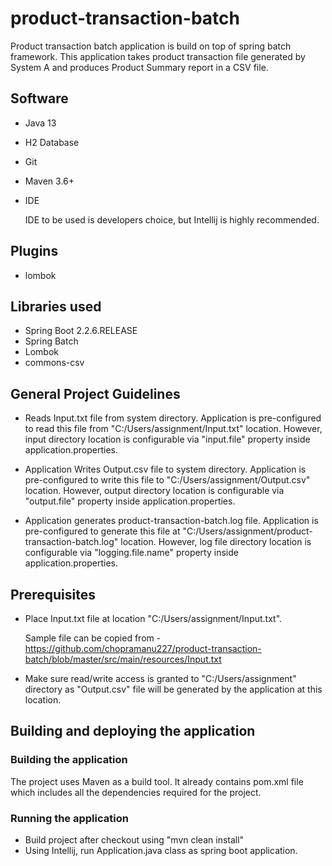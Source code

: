 # product-transaction-batch

Product transaction batch application is build on top of spring batch framework. This application takes product transaction file generated by System A and produces Product Summary report in a CSV file.

## Software

* Java 13
* H2 Database
* Git
* Maven 3.6+
* IDE 

    IDE to be used is developers choice, but Intellij is highly recommended.

## Plugins

* lombok

## Libraries used

* Spring Boot 2.2.6.RELEASE
* Spring Batch
* Lombok
* commons-csv

## General Project Guidelines
* Reads Input.txt file from system directory. Application is pre-configured to read this file from "C:/Users/assignment/Input.txt" location.
However, input directory location is configurable via "input.file" property inside application.properties.

* Application Writes Output.csv file to system directory. Application is pre-configured to write this file to "C:/Users/assignment/Output.csv" location.
However, output directory location is configurable via "output.file" property inside application.properties.

* Application generates product-transaction-batch.log file. Application is pre-configured to generate this file at "C:/Users/assignment/product-transaction-batch.log" location.
However, log file directory location is configurable via "logging.file.name" property inside application.properties.

## Prerequisites

* Place Input.txt file at location "C:/Users/assignment/Input.txt".
    
    Sample file can be copied from - https://github.com/chopramanu227/product-transaction-batch/blob/master/src/main/resources/Input.txt

* Make sure read/write access is granted to "C:/Users/assignment" directory as "Output.csv" file will be generated by the application at this location.

## Building and deploying the application

### Building the application
The project uses Maven as a build tool. It already contains
pom.xml file which includes all the dependencies required for the project.

### Running the application
* Build project after checkout using "mvn clean install"
* Using Intellij, run Application.java class as spring boot application.
